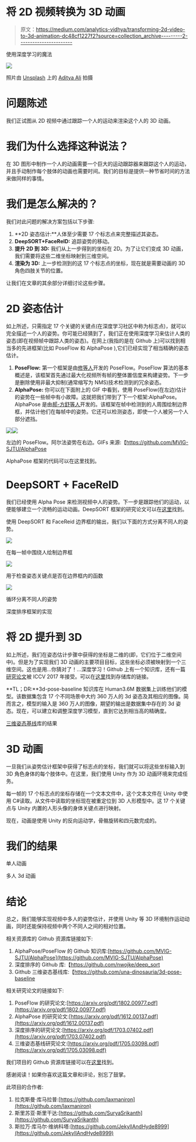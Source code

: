 # 将 2D 视频转换为 3D 动画

> 原文：<https://medium.com/analytics-vidhya/transforming-2d-video-to-3d-animation-dc48cf1227f2?source=collection_archive---------2----------------------->

使用深度学习的魔法

![](img/1672f83bd6e37a2175b6eec457290c03.png)

照片由 [Unsplash](https://unsplash.com/images/things/dance?utm_source=unsplash&utm_medium=referral&utm_content=creditCopyText) 上的 [Aditya Ali](https://unsplash.com/@aditya_ali?utm_source=unsplash&utm_medium=referral&utm_content=creditCopyText) 拍摄

# 问题陈述

我们正试图从 2D 视频中通过跟踪一个人的运动来渲染这个人的 3D 动画。

# 我们为什么选择这种说法？

在 3D 图形中制作一个人的动画需要一个巨大的运动跟踪器来跟踪这个人的运动，并且手动制作每个肢体的动画也需要时间。我们的目标是提供一种节省时间的方法来做同样的事情。

# 我们是怎么解决的？

我们对此问题的解决方案包括以下步骤:

1.  **2D 姿态估计:**人体至少需要 17 个标志点来完整描述其姿态。
2.  **DeepSORT+FaceReID:** 追踪姿势的移动。
3.  **提升 2D 到 3D:** 我们从上一步得到的坐标在 2D。为了让它们变成 3D 动画，我们需要将这些二维坐标映射到三维空间。
4.  **渲染为 3D:** 上一步检测到的这 17 个标志点的坐标，现在就是需要动画的 3D 角色四肢关节的位置。

让我们在文章的其余部分详细讨论这些步骤。

# 2D 姿态估计

如上所述，只需指定 17 个关键的关键点(在深度学习社区中称为标志点)，就可以完全描述一个人的姿势。你可能已经猜到了，我们正在使用深度学习来估计人类的姿态(即在视频帧中跟踪人类的姿态)。在网上(我指的是在 Github 上)可以找到相当多的先进框架(比如 PoseFlow 和 AlphaPose ),它们已经实现了相当精确的姿态估计。

1.  **PoseFlow:** 第一个框架是由[修等人](https://arxiv.org/pdf/1802.00977.pdf)开发的 PoseFlow。PoseFlow 算法的基本概述是，该框架首先通过最大化视频所有帧的整体置信度来构建姿势。下一步是删除使用非最大抑制(通常缩写为 NMS)技术检测到的冗余姿态。
2.  **AlphaPose:** 你可以在下面附上的 GIF 中看到，使用 PoseFlow(在左边)估计的姿势在一些帧中有小故障。这就把我们带到了下一个框架:AlphaPose。AlphaPose 是由[郝-方舒等人](https://arxiv.org/pdf/1612.00137.pdf)开发的。该框架在帧中检测到的人周围绘制边界框，并估计他们在每帧中的姿势。它还可以检测姿态，即使一个人被另一个人部分遮挡。

![](img/8b5640e10658c96396b2550d3991a6cc.png)![](img/a6c37da1fb331219f44f4207dc292181.png)

左边的 PoseFlow。阿尔法姿势在右边。GIFs 来源:【https://github.com/MVIG-SJTU/AlphaPose 

AlphaPose 框架的代码可以在这里找到。

# DeepSORT + FaceReID

我们已经使用 Alpha Pose 来检测视频中人的姿势。下一步是跟踪他们的运动，以便能够建立一个流畅的运动动画。DeepSORT 框架的研究论文可以在[这里](https://arxiv.org/pdf/1703.07402.pdf)找到。

使用 DeepSORT 和 FaceReid 边界框的输出，我们以下面的方式分离不同人的姿势。

![](img/a4f4794d1654b798d69edf2d06d7e210.png)

在每一帧中围绕人绘制边界框

![](img/2413d6573e0540192b05c3c3e8c0e498.png)

用于检查姿态关键点是否在边界框内的函数

![](img/885e7801a21d3da8660d8dc01c8007b2.png)

循环分离不同人的姿势

深度排序框架的实现

# 将 2D 提升到 3D

如上所述，我们在姿态估计步骤中获得的坐标是二维的(即，它们位于二维空间中)。但是为了实现我们 3D 动画的主要项目目标，这些坐标必须被映射到一个三维空间。这也是用…你猜对了！…深度学习！Github 上有一个知识库，还有一篇[研究论文](https://arxiv.org/pdf/1705.03098.pdf)被 ICCV 2017 年接受。可以在[这里](https://github.com/una-dinosauria/3d-pose-baseline)找到存储库的链接。

**TL；DR:**3d-pose-baseline 知识库在 Human3.6M 数据集上训练他们的模型。该数据集包含 17 个不同场景中大约 360 万人的 3d 姿态及其相应的图像。简而言之，模型的输入是 360 万人的图像，期望的输出是数据集中存在的 3d 姿态。现在，可以建立和调整深度学习模型，直到它达到相当高的精确度。

[三维姿态基线](https://github.com/una-dinosauria/3d-pose-baseline)库的结果

# 3D 动画

一旦我们从姿势估计框架中获得了标志点的坐标，我们就可以将这些坐标输入到 3D 角色身体的每个肢体中。在这里，我们使用 Unity 作为 3D 动画环境来完成任务。

每一帧的 17 个标志点的坐标存储在一个文本文件中，这个文本文件在 Unity 中使用 C#读取。从文件中读取的坐标现在被重定位到 3D 人形模型中。这 17 个关键点与 Unity 内置的人形头像的身体关键点进行映射。

现在，动画是使用 Unity 的反向运动学，骨骼旋转和四元数完成的。

# 我们的结果

单人动画

多人 3d 动画

# 结论

总之，我们能够实现视频中多人的姿势估计，并使用 Unity 等 3D 环境制作运动动画，同时还能保持视频中两个不同人之间的相对位置。

相关资源库的 Github 资源库链接如下:

1.  AlphaPose/PoseFlow 的 Github 知识库:[https://github.com/MVIG-SJTU/AlphaPose](https://github.com/MVIG-SJTU/AlphaPose)
2.  深度排序的 Github 库:【https://github.com/nwojke/deep_sort 
3.  Github 三维姿态基线库:【https://github.com/una-dinosauria/3d-pose-baseline 

相关研究论文的链接如下:

1.  PoseFlow 的研究论文:[https://arxiv.org/pdf/1802.00977.pdf](https://arxiv.org/pdf/1802.00977.pdf)
2.  AlphaPose 的研究论文:[https://arxiv.org/pdf/1612.00137.pdf](https://arxiv.org/pdf/1612.00137.pdf)
3.  深度排序的研究论文:[https://arxiv.org/pdf/1703.07402.pdf](https://arxiv.org/pdf/1703.07402.pdf)
4.  三维姿态基线研究论文:[https://arxiv.org/pdf/1705.03098.pdf](https://arxiv.org/pdf/1705.03098.pdf)

我们项目的 Github 资源库链接可以在[这里](https://github.com/laxmaniron/3D-Animation)找到。

感谢阅读！如果你喜欢这篇文章和评论，别忘了鼓掌。

此项目的合作者:

1.  拉克斯曼·库马拉普:[https://github.com/laxmaniron](https://github.com/laxmaniron)
2.  斯里苏亚·斯里干达:[https://github.com/SuryaSrikanth](https://github.com/SuryaSrikanth)
3.  斯拉万·库马尔·维纳科塔:[https://github.com/JekyllAndHyde8999](https://github.com/JekyllAndHyde8999)